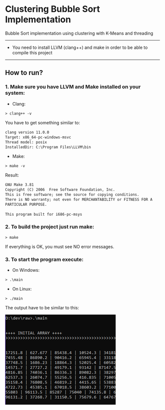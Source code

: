 # Clustering Bubble Sort Implementation 
Bubble Sort implementation using clustering with K-Means and threading

---

* You need to install LLVM (clang++) and make in order to be able to compile this project

---

## How to run?

### 1. Make sure you have LLVM and Make installed on your system:

  * Clang:
  ```Shell
  > clang++ -v
  ```
  You have to get something similar to:
  
  > 
    clang version 11.0.0
    Target: x86_64-pc-windows-msvc
    Thread model: posix
    InstalledDir: C:\Program Files\LLVM\bin
  
  * Make:
  ```Shell
  > make -v
  ```
  Result:
  >
    GNU Make 3.81
    Copyright (C) 2006  Free Software Foundation, Inc.
    This is free software; see the source for copying conditions.
    There is NO warranty; not even for MERCHANTABILITY or FITNESS FOR A
    PARTICULAR PURPOSE.

    This program built for i686-pc-msys
    
### 2. To build the project just run make:
  ```Shell
  > make
  ```
  If everything is OK, you must see NO error messages.
  
### 3. To start the program execute:
  * On Windows:
  ```Shell
  > .\main
  ```
  * On Linux:
  ```Shell
  > ./main
  ```
  
  The output have to be similar to this:
 
 ![run_program](img/run_app.png)
  
